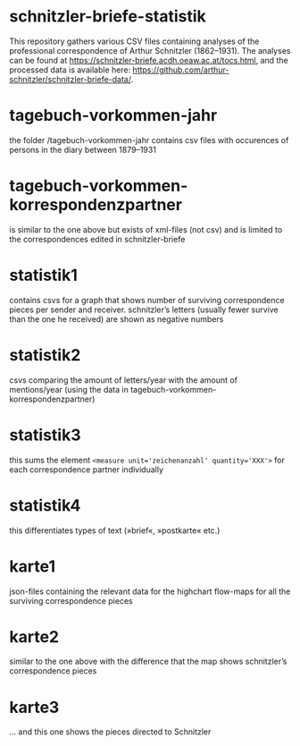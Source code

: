 # schnitzler-briefe-statistik
This repository gathers various CSV files containing analyses of the professional correspondence of Arthur Schnitzler (1862–1931). The analyses can be found at https://schnitzler-briefe.acdh.oeaw.ac.at/tocs.html, and the processed data is available here: https://github.com/arthur-schnitzler/schnitzler-briefe-data/.

# tagebuch-vorkommen-jahr
the folder /tagebuch-vorkommen-jahr contains csv files with occurences of persons in the diary between 1879–1931

# tagebuch-vorkommen-korrespondenzpartner
is similar to the one above but exists of xml-files (not csv) and is limited to the correspondences edited in schnitzler-briefe

# statistik1
contains csvs for a graph that shows number of surviving correspondence pieces per sender and receiver. schnitzler’s letters (usually fewer survive than the one he received) are shown as negative numbers

# statistik2
csvs comparing the amount of letters/year with the amount of mentions/year (using the data in tagebuch-vorkommen-korrespondenzpartner)

# statistik3
this sums the element `<measure unit='zeichenanzahl' quantity='XXX'>` for each correspondence
partner individually

# statistik4
this differentiates types of text (»brief«, »postkarte« etc.)

# karte1
json-files containing the relevant data for the highchart flow-maps for all the surviving correspondence pieces

# karte2
similar to the one above with the difference that the map shows schnitzler’s correspondence pieces

# karte3
… and this one shows the pieces directed to Schnitzler